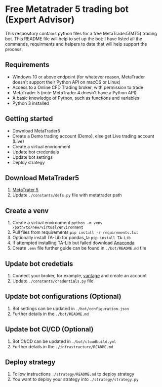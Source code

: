 # Free Metatrader 5 trading bot (Expert Advisor)
This respository contains python files for a free MetaTrader5(MT5) trading bot. This README file will help to set up the bot: I have listed all the commands, requirments and helpers to date that will help support the process. 

## Requirements 
- Windows 10 or above endpoint (for whatever reason, MetaTrader doesn't support their Python API on macOS or Linux)
- Access to a Online CFD Trading broker, with permission to trade
- MetaTrader 5 (note MetaTrader 4 doesn't have a Python API)
- A basic knowledge of Python, such as functions and variables
- Python 3 installed

## Getting started
- Download MetaTrader5
- Create a Demo trading account (Demo), else get Live trading account (Live)
- Create a virtual envrionment
- Update bot credentials
- Update bot settings
- Deploy strategy 

## Download MetaTrader5
1. [MetaTrater 5](https://www.metatrader5.com/en/download)
2. Update `./constants/defs.py` file with metatrader path

## Create a venv 
1. Create a virtual environment 
`python -m venv /path/to/new/virtual/environment`
2. Pull files from requirements 
`pip install -r requirements.txt`
3. Optionally install TA-Lib for pandas_ta
`pip install TA-Lib`
4. If attempted installing TA-Lib but failed download [Anaconda](https://www.anaconda.com/)
5. Create `.env` file further guide can be found in `./bot/README.md` file

## Update bot credetials
1. Connect your broker, for example, [vantage](https://secure.vantagemarkets.com/login) and create an account 
2. Update `./constants/credentials.py` file 

## Update bot configurations (Optional)
1. Bot settings can be updated in `./bot/configuration.json`
2. Further details in the `./bot/README.md`

## Update bot CI/CD (Optional)
1. Bot CI/CD can be updated in `./bot/cloudbuild.yml`
2. Further details in the `./infrastructure/README.md`

## Deploy strategy
1. Follow instructions `./strategy/README.md` to deploy strategy
2. You want to deploy your strategy into `./strategy/strategy.py`
